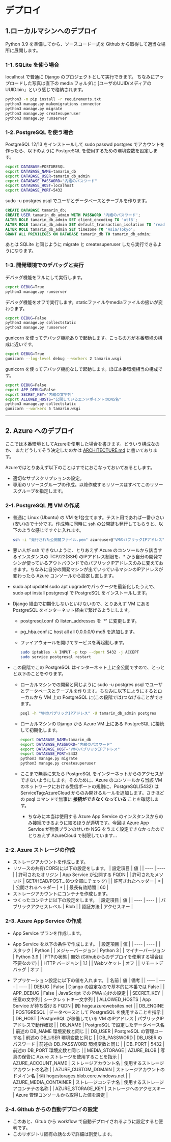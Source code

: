 # デプロイ

## 1.ローカルマシンへのデプロイ

Python 3.9 を準備してから、ソースコード一式を Github から取得して適当な場所に展開します。

### 1-1. SQLite を使う場合

localhost で普通に Django のプロジェクトとして実行できます。
ちなみにアップロードした写真は直下の media フォルダに [ユーザのUUID/メディアのUUID.bin」という感じで格納されます。

```bash
python3 -m pip install -r requirements.txt
python3 manage.py makemigrations connector
python3 manage.py migrate
python3 manage.py createsuperuser
python3 manage.py runserver
```

### 1-2. PostgreSQL を使う場合

PostgreSQL 12/13 をインストールして sudo passwd postgres でアカウントを作ったら、以下のように PostgreSQL を使用するための環境変数を設定します。

```bash
export DATABASE=POSTGRESQL
export DATABASE_NAME=tamarin_db
export DATABASE_USER=tamarin_db_admin
export DATABASE_PASSWORD="内緒のパスワード"
export DATABASE_HOST=localhost
export DATABASE_PORT=5432
```

sudo -u postgres psql でユーザとデータベースとテーブルを作ります。

```sql
CREATE DATABASE tamarin_db;
CREATE USER tamarin_db_admin WITH PASSWORD '内緒のパスワード';
ALTER ROLE tamarin_db_admin SET client_encoding TO 'utf8';
ALTER ROLE tamarin_db_admin SET default_transaction_isolation TO 'read committed';
ALTER ROLE tamarin_db_admin SET timezone TO 'Asia/Tokyo';
GRANT ALL PRIVILEGES ON DATABASE tamarin_db TO tamarin_db_admin;
```

あとは SQLite と同じように migrate と createsuperuser したら実行できるようになります。

### 1-3. 開発環境でのデバッグと実行

デバッグ機能をフルにして実行します。

```bash
export DEBUG=True
python3 manage.py runserver
```

デバッグ機能をオフで実行します。staticファイルやmediaファイルの扱いが変わります。

```bash
export DEBUG=False
python3 manage.py collectstatic
python3 manage.py runserver
```

gunicorn を使ってデバッグ機能ありで起動します。こっちの方が本番環境の構成に近いです。

```bash
export DEBUG=True
gunicorn --log-level debug --workers 2 tamarin.wsgi
```

gunicorn を使ってデバッグ機能なしで起動します。ほぼ本番環境相当の構成です。

```bash
export DEBUG=False
export APP_DEBUG=False
export SECRET_KEY="内緒の文字列"
export ALLOWED_HOSTS="公開しているエンドポイントのDNS名"
python3 manage.py collectstatic
gunicorn --workers 5 tamarin.wsgi
```

----

## 2. Azure へのデプロイ

ここでは本番環境としてAzureを使用した場合を書きます。どういう構成なのか、 またどうしてそう決定したのかは [ARCHITECTURE.md](./ARCHITECTURE.md) に書いてあります。

Azureではとりあえず以下のことはすでにおこなっておいてあるとします。

- 適切なサブスクリプションの設定。
- 専用のリソースグループの作成。以降作成するリソースはすべてこのリソースグループを指定します。

### 2-1. PostgreSQL 用 VM の作成

- 普通に Linux (Ubuntu) の VM を1台立てます。テスト用であれば一番小さい(安い)ので十分です。作成時に同時に ssh の公開鍵も発行してもらうと、以下のような感じですぐに入れます。

   ```bash
   ssh -i "発行された公開鍵ファイル.pem" azureuser@"VMのパブリックIPアドレス"
   ```

- 悪い人が ssh できないように、とりあえず Azure のコンソールから該当するインスタンスの TCP/22(SSH) のIPアドレス制限を、* から自分の開発マシンが使っているアウトバウンドでのパブリックIPアドレスのみに変えておきます。ちなみに自分の開発マシンが出ていっているマシンのIPアドレスが変わったら Azure コンソールから設定し直します。
- sudo apt updatel sudo apt upgradeでパッケージを最新化したうえで、sudo apt install postgresql で PostgreSQL をインストールします。
- Django 経由で初期化しないといけないので、とりあえず VM にある PostgreSQL をインターネット経由で繋げるようにします。
  - postgresql.conf の listen_addresses を '*' に変更します。
  - pg_hba.conf に host all all 0.0.0.0/0 md5 を追加します。
  - ファイアウォールを開けてサービスを再起動します。

    ```bash
    sudo iptables -A INPUT -p tcp --dport 5432 -j ACCEPT
    sudo service postgresql restart
    ```

- この段階でこの PostgreSQL はインターネット上に全公開ですので、とっとと以下のことをやります。
  - ローカルマシンでの開発と同じように sudo -u postgres psql でユーザとデータベースとテーブルを作ります。ちなみに以下にようにするとローカルから VM 上の PostgreSQL に(この段階では)つなげることができます。

    ```bash
    psql -h "VMのパブリックIPアドレス" -U tamarin_db_admin postgres
    ```

  - ローカルマシンの Django から Azure VM 上にある PostgreSQL に接続して初期化します。

    ```bash
    export DATABASE_NAME=tamarin_db
    export DATABASE_PASSWORD="内緒のパスワード"
    export DATABASE_HOST="VMのパブリックIPアドレス"
    export DATABASE_PORT=5432
    python3 manage.py migrate
    python3 manage.py createsuperuser
    ```

  - ここまで無事に来たら PostgreSQL をインターネットからのアクセスができないようにします。そのために、Azure のコンソールから当該 VM のネットワークにおける受信ポートの規則に、PostgreSQL(5432) は ServiceTag:AzureCloud からのみ開けるルールを追加します。さきほどの psql コマンドで無事に **接続ができなくなっている** ことを確認します。
    - ちなみに本当は使用する Azure App Service のインスタンスからのみ接続できるように絞るほうが適切です。今回は Azure App Service が無償プランのせいか NSG をうまく設定できなかったのでとりあえず AzureCloud で制限しています...

### 2-2. Azure ストレージの作成

- ストレージアカウントを作成します。
- リソースの共有(CORS)に以下の設定をします。
   | 設定項目 | 値 |
   | ---- | ---- |
   | 許可されたオリジン | App Service が公開する FQDN |
   | 許可されたメソッド | GET/HEAD/POST...(8つ全部にチェック) |
   | 許可されたヘッダー | * |
   | 公開されるヘッダー | * |
   | 最長有効期間 | 60 |
- ストレージアカウントにコンテナを作成します。
- つくったコンテナに以下の設定をします。
   | 設定項目 | 値 |
   | ---- | ---- |
   | パブリックアクセスレベル | Blob |
   | 認証方法 | アクセスキー |

### 2-3. Azure App Service の作成

- App Service プランを作成します。
- App Service を以下の条件で作成します。
   | 設定項目 | 値 |
   | ---- | ---- |
   | スタック | Python |
   | メジャーバージョン | Python 3 |
   | マイナーバージョン | Python 3.9 |
   | FTPの状態 | 無効 (Githubからのデプロイを使用する場合は不要なので) |
   | HTTP バージョン | 1.1 |
   | Webソケット | オフ |
   | リモートデバッグ | オフ |

- アプリケーション設定に以下の値を入れます。
   | 名前 | 値 | 備考 |
   | ---- | ---- | ---- |
   | DEBUG | False | Django の設定なので基本的に本番では False |
   | APP_DEBUG | False | JavaScript での PWA 向けの設定 |
   | SECRET_KEY | 任意の文字列 | シークレットキー文字列 |
   | ALLOWED_HOSTS | App Service が待ち受ける FQDN | 例) hoge.azurewebsites.net |
   | DB_ENGINE | POSTGRESQL | データベースとして PostgreSQL を使用することを指示 |
   | DB_HOST | PostgreSQL が稼働している VM のIPアドレス | パブリックIPアドレスで動作確認 |
   | DB_NAME | PostgreSQL で設定したデータベース名 | 前述の DB_NAME 環境変数と同じ |
   | DB_USER | PostgreSQL の管理ユーザ名 | 前述の DB_USER 環境変数と同じ |
   | DB_PASSWORD | DB_USER のパスワード | 前述の DB_PASSWORD 環境変数と同じ |
   | DB_PORT | 5432 | 前述の DB_PORT 環境変数と同じ |
   | MEDIA_STORAGE | AZURE_BLOB | 写真の保管に Azure ストレージを使用することを指示 |
   | AZURE_ACCOUNT_NAME | ストレージアカウント名 | 使用するストレージアカウントの名称 |
   | AZURE_CUSTOM_DOMAIN | ストレージアカウントのドメイン名 | 例) hogestorages.blob.core.windows.net |
   | AZURE_MEDIA_CONTAINER | ストレージコンテナ名 | 使用するストレージアコンテナの名称 |
   | AZURE_STORAGE_KEY | ストレージへのアクセスキー | Azure 管理コンソールから取得した値を設定 |

### 2-4. Github からの自動デプロイの設定

- このあと、Gitub から workflow で自動デプロイされるように設定すると便利です。
- このリポジトリ固有の話なので詳細は割愛します。
